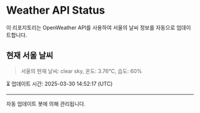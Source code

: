
# Weather API Status

이 리포지토리는 OpenWeather API를 사용하여 서울의 날씨 정보를 자동으로 업데이트합니다.

## 현재 서울 날씨
> 서울의 현재 날씨: clear sky, 온도: 3.76°C, 습도: 60%

⏳ 업데이트 시간: 2025-03-30 14:52:17 (UTC)

---
자동 업데이트 봇에 의해 관리됩니다.
